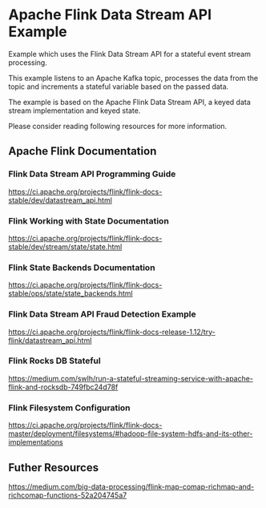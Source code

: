 # Apache Flink Data Stream API Example

Example which uses the Flink Data Stream API for a stateful event stream processing.

This example listens to an Apache Kafka topic, processes the data from the topic and increments a stateful
variable based on the passed data.

The example is based on the Apache Flink Data Stream API, a keyed data stream implementation and keyed state.

Please consider reading following resources for more information.

## Apache Flink Documentation

### Flink Data Stream API Programming Guide

https://ci.apache.org/projects/flink/flink-docs-stable/dev/datastream_api.html

### Flink Working with State Documentation

https://ci.apache.org/projects/flink/flink-docs-stable/dev/stream/state/state.html

### Flink State Backends Documentation

https://ci.apache.org/projects/flink/flink-docs-stable/ops/state/state_backends.html

### Flink Data Stream API Fraud Detection Example

https://ci.apache.org/projects/flink/flink-docs-release-1.12/try-flink/datastream_api.html

### Flink Rocks DB Stateful

https://medium.com/swlh/run-a-stateful-streaming-service-with-apache-flink-and-rocksdb-749fbc24d78f

### Flink Filesystem Configuration

https://ci.apache.org/projects/flink/flink-docs-master/deployment/filesystems/#hadoop-file-system-hdfs-and-its-other-implementations

## Futher Resources

https://medium.com/big-data-processing/flink-map-comap-richmap-and-richcomap-functions-52a204745a7
